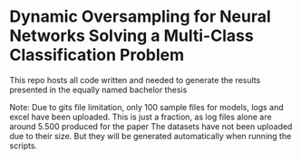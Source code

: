 # Dynamic Oversampling for Neural Networks Solving a Multi-Class Classification Problem

This repo hosts all code written and needed to generate the results presented in the equally named bachelor thesis

Note:
Due to gits file limitation, only 100 sample files for models, logs and excel have been uploaded.
This is just a fraction, as log files alone are around 5.500 produced for the paper
The datasets have not been uploaded due to their size. But they will be generated automatically when running the scripts.